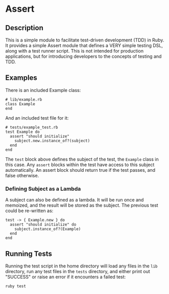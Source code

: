 Assert
======

## Description

This is a simple module to facilitate test-driven development (TDD) in Ruby. It provides a simple
Assert module that defines a VERY simple testing DSL, along with a test runner script. This
is not intended for production applications, but for introducing developers to the concepts
of testing and TDD.

## Examples

There is an included Example class:

    # lib/example.rb
    class Example
    end
    
And an included test file for it:

    # tests/example_test.rb
    test Example do
      assert "should initialize"
        subject.new.instance_of?(subject)
      end
    end
    
The `test` block above defines the subject of the test, the `Example` class in this case.
Any `assert` blocks within the test have access to this subject automatically.
An assert block should return true if the test passes, and false otherwise.

### Defining Subject as a Lambda

A subject can also be defined as a lambda. It will be run once and memoized, and the result
will be stored as the subject. The previous test could be re-written as:

    test -> { Example.new } do
      assert "should initialize" do
        subject.instance_of?(Example)
      end
    end

## Running Tests

Running the test script in the home directory will load any files in the `lib` directory, 
run any test files in the `tests` directory, and either print out "SUCCESS" or raise an
error if it encounters a failed test:

    ruby test

